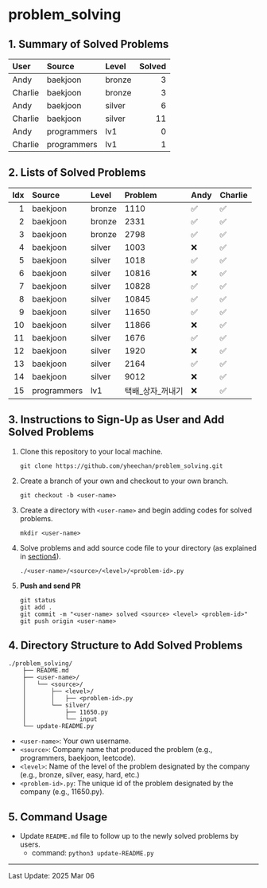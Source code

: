 # problem_solving

## 1. Summary of Solved Problems
<!-- START_TABLE_SUMMARY -->
| User    | Source      | Level   |   Solved |
|:--------|:------------|:--------|---------:|
| Andy    | baekjoon    | bronze  |        3 |
| Charlie | baekjoon    | bronze  |        3 |
| Andy    | baekjoon    | silver  |        6 |
| Charlie | baekjoon    | silver  |       11 |
| Andy    | programmers | lv1     |        0 |
| Charlie | programmers | lv1     |        1 |
<!-- END_TABLE_SUMMARY -->

## 2. Lists of Solved Problems
<!-- START_TABLE_LIST -->
|   Idx | Source      | Level   | Problem   | Andy   | Charlie   |
|------:|:------------|:--------|:----------|:-------|:----------|
|     1 | baekjoon    | bronze  | 1110      | ✅      | ✅         |
|     2 | baekjoon    | bronze  | 2331      | ✅      | ✅         |
|     3 | baekjoon    | bronze  | 2798      | ✅      | ✅         |
|     4 | baekjoon    | silver  | 1003      | ❌      | ✅         |
|     5 | baekjoon    | silver  | 1018      | ✅      | ✅         |
|     6 | baekjoon    | silver  | 10816     | ❌      | ✅         |
|     7 | baekjoon    | silver  | 10828     | ✅      | ✅         |
|     8 | baekjoon    | silver  | 10845     | ✅      | ✅         |
|     9 | baekjoon    | silver  | 11650     | ✅      | ✅         |
|    10 | baekjoon    | silver  | 11866     | ❌      | ✅         |
|    11 | baekjoon    | silver  | 1676      | ✅      | ✅         |
|    12 | baekjoon    | silver  | 1920      | ❌      | ✅         |
|    13 | baekjoon    | silver  | 2164      | ✅      | ✅         |
|    14 | baekjoon    | silver  | 9012      | ❌      | ✅         |
|    15 | programmers | lv1     | 택배_상자_꺼내기 | ❌      | ✅         |
<!-- END_TABLE_LIST -->

## 3. Instructions to Sign-Up as User and Add Solved Problems
1. Clone this repository to your local machine.
    ```
    git clone https://github.com/yheechan/problem_solving.git
    ```
2. Create a branch of your own and checkout to your own branch.
    ```
    git checkout -b <user-name>
    ```
3. Create a directory with ``<user-name>`` and begin adding codes for solved problems.
    ```
    mkdir <user-name>
    ```
4. Solve problems and add source code file to your directory (as explained in [section4](#4-directory-structure-to-add-solved-problems)).
    ```
    ./<user-name>/<source>/<level>/<problem-id>.py
    ```
5. **Push and send PR**
    ```
    git status
    git add .
    git commit -m "<user-name> solved <source> <level> <problem-id>"
    git push origin <user-name>
    ```

## 4. Directory Structure to Add Solved Problems
```
./problem_solving/
    ├── README.md
    ├── <user-name>/
    │   └── <source>/
    │       ├── <level>/
    │       │   ├── <problem-id>.py
    │       └── silver/
    │           ├── 11650.py
    │           └── input
    └── update-README.py
```
* ``<user-name>``: Your own username.
* ``<source>``: Company name that produced the problem (e.g., programmers, baekjoon, leetcode).
* ``<level>``: Name of the level of the problem designated by the company (e.g., bronze, silver, easy, hard, etc.)
* ``<problem-id>.py``: The unique id of the problem designated by the company (e.g., 11650.py).


## 5. Command Usage
* Update ``README.md`` file to follow up to the newly solved problems by users.
  * command: ``python3 update-README.py``

---

<!-- START_LAST_UPDATED -->
Last Update: 2025 Mar 06
<!-- END_LAST_UPDATED -->
